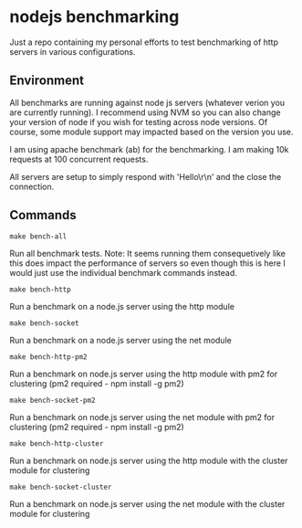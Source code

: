 # nodejs benchmarking

Just a repo containing my personal efforts to test benchmarking of http servers in various configurations.

## Environment

All benchmarks are running against node js servers (whatever verion you are currently running). I recommend using NVM so you can also change your version of node if you wish for testing across node versions. Of course, some module support may impacted based on the version you use.

I am using apache benchmark (ab) for the benchmarking. I am making 10k requests at 100 concurrent requests.

All servers are setup to simply respond with 'Hello\r\n' and the close the connection.

## Commands

```make bench-all```

Run all benchmark tests. Note: It seems running them consequetively like this does impact the performance of servers so even though this is here I would just use the individual benchmark commands instead.

```make bench-http```

Run a benchmark on a node.js server using the http module

```make bench-socket```

Run a benchmark on a node.js server using the net module

```make bench-http-pm2```

Run a benchmark on node.js server using the http module with pm2 for clustering (pm2 required - npm install -g pm2)

```make bench-socket-pm2```

Run a benchmark on node.js server using the net module with pm2 for clustering (pm2 required - npm install -g pm2)

```make bench-http-cluster```

Run a benchmark on node.js server using the http module with the cluster module for clustering

```make bench-socket-cluster```

Run a benchmark on node.js server using the net module with the cluster module for clustering
